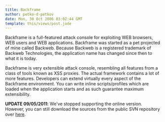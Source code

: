 ```yaml
---
title: Backframe
author: petko-d-petkov
date: Mon, 30 Oct 2006 03:02:44 GMT
template: this/views/post.jade
---
```


Backframe is a full-featured attack console for exploiting WEB browsers, WEB users and WEB applications. Backframe was started as a pet projected of mine called Backweb. Because Backweb is a registered trademark of Backweb Technologies, the application name has changed since then to what it is today.

Backframe is very extensible attack console, resembling all features from a class of tools known as XSS proxies. The actual framework contains a lot of more features. Developers can extend virtually every aspect of the Backframe environment. You can write inline scripts/profiles which are loaded when the application starts and as such guarantee maximum extensibility.

**UPDATE 09/05/2011**: We've stopped supporting the online version. However, you can still download the sources from  the public SVN repository over [here](http://code.google.com/p/backframe/).
